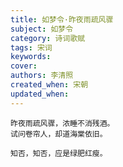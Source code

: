 ```yaml
---
title: 如梦令·昨夜雨疏风骤
subject: 如梦令
category: 诗词歌赋
tags: 宋词
keywords: 
cover: 
authors: 李清照
created_when: 宋朝
updated_when: 
---
```


```
昨夜雨疏风骤，浓睡不消残酒。
试问卷帘人，却道海棠依旧。

知否，知否，应是绿肥红瘦。
```
